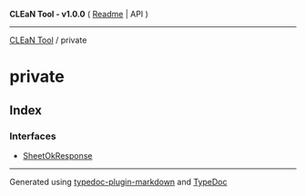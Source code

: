 **CLEaN Tool - v1.0.0** ( [Readme](../README.md) \| API )

***

[CLEaN Tool](../exports.md) / private

# private

## Index

### Interfaces

- [SheetOkResponse](interfaces/SheetOkResponse.md)

***

Generated using [typedoc-plugin-markdown](https://www.npmjs.com/package/typedoc-plugin-markdown) and [TypeDoc](https://typedoc.org/)
